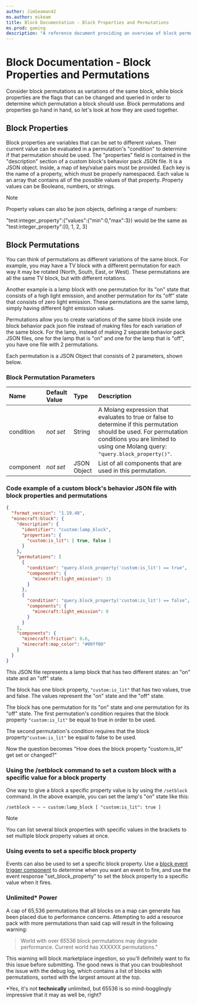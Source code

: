 ```yaml
---
author: JimSeaman42
ms.author: mikeam
title: Block Documentation - Block Properties and Permutations
ms.prod: gaming
description: "A reference document providing an overview of block permutations and block properties"
---
```


# Block Documentation - Block Properties and Permutations

Consider block permutations as variations of the same block, while block properties are the flags that can be changed and queried in order to determine which permutation a block should use. Block permutations and properties go hand in hand, so let's look at how they are used together.

## Block Properties

Block properties are variables that can be set to different values. Their current value can be evaluated in a permutation's "condition" to determine if that permutation should be used.
The "properties" field is contained in the "description" section of a custom block's behavior pack JSON file. It is a JSON object. Inside, a map of key/value pairs must be provided. Each key is the name of a property, which must be properly namespaced. Each value is an array that contains all of the possible values of that property. Property values can be Booleans, numbers, or strings.

> [!NOTE]
> Property values can also be json objects, defining a range of numbers:
>
> "test:integer_property":{"values":{"min":0,"max":3}} would be the same as "test:integer_property":[0, 1, 2, 3]

## Block Permutations

You can think of permutations as different variations of the same block. For example, you may have a TV block with a different permutation for each way it may be rotated (North, South, East, or West). These permutations are all the same TV block, but with different rotations.

Another example is a lamp block with one permutation for its "on" state that consists of a high light emission, and another permutation for its "off" state that consists of zero light emission. These permutations are the same lamp, simply having different light emission values.

Permutations allow you to create variations of the same block inside one block behavior pack json file instead of making files for each variation of the same block. For the lamp, instead of making 2 separate behavior pack JSON files, one for the lamp that is "on" and one for the lamp that is "off", you have one file with 2 permutations.

Each permutation is a JSON Object that consists of 2 parameters, shown below.

### Block Permutation Parameters

|Name |Default Value  |Type  |Description  |
|:----------|:----------|:----------|:----------|
|condition|*not set* | String| A Molang expression that evaluates to true or false to determine if this permutation should be used. For permutation conditions you are limited to using one Molang query: `"query.block_property()"`. |
|component|*not set* | JSON Object| List of all components that are used in this permutation. |

### Code example of a custom block's behavior JSON file with block properties and permutations

```json
{
  "format_version": "1.19.40",
  "minecraft:block": {
    "description": {
      "identifier": "custom:lamp_block",
      "properties": {
        "custom:is_lit": [ true, false ]
      }
    },
    "permutations": [
      {
        "condition": "query.block_property('custom:is_lit') == true",
        "components": {
          "minecraft:light_emission": 15
        }
      },
      {
        "condition": "query.block_property('custom:is_lit') == false",
        "components": {
          "minecraft:light_emission": 0
        }
      }
    ],
    "components": {
      "minecraft:friction": 0.6,
      "minecraft:map_color": "#00ff00" 
    }
  }
}
```

This JSON file represents a lamp block that has two different states: an "on" state and an "off" state.

The block has one block property, `"custom:is_lit"` that has two values, true and false. The values represent the "on" state and the "off" state.

The block has one permutation for its "on" state and one permutation for its "off" state. The first permutation's condition requires that the block property `"custom:is_lit"` be equal to true in order to be used.

The second permutation's condition requires that the block property`"custom:is_lit"` be equal to false to be used.

Now the question becomes "How does the block property "custom:is_lit" get set or changed?"

### Using the /setblock command to set a custom block with a specific value for a block property

One way to give a block a specific property value is by using the `/setblock` command. In the above example, you can set the lamp's "on" state like this:

`/setblock ~ ~ ~ custom:lamp_block [ "custom:is_lit": true ]`

> [!NOTE]
> You can list several block properties with specific values in the brackets to set multiple block property values at once.

### Using events to set a specific block property

Events can also be used to set a specific block property. Use a [block event trigger component](./BlockTriggers/BlockTriggerList.md) to determine when you want an event to fire, and use the event response "set_block_property" to set the block property to a specific value when it fires.

### Unlimited* Power

A cap of 65,536 permutations that all blocks on a map can generate has been placed due to performance concerns. Attempting to add a resource pack with more permutations than said cap will result in the following warning:

>World with over 65536 block permutations may degrade performance. Current world has XXXXXX permutations."

This warning will block marketplace ingestion, so you'll definitely want to fix this issue before submitting. The good news is that you can troubleshoot the issue with the debug log, which contains a list of blocks with permutations, sorted with the largest amount at the top.

*Yes, it's not **technically** unlimited, but 65536 is so mind-bogglingly impressive that it may as well be, right?
